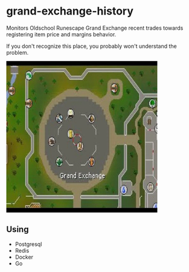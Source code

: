 # grand-exchange-history

Monitors Oldschool Runescape Grand Exchange recent trades towards registering item price and margins behavior.

If you don't recognize this place, you probably won't understand the problem.

<img width="400" height="400" src="https://github.com/suduaya/grand-exchange-history/blob/master/images/ge.png?raw=true" />


## Using
- Postgresql
- Redis
- Docker
- Go
